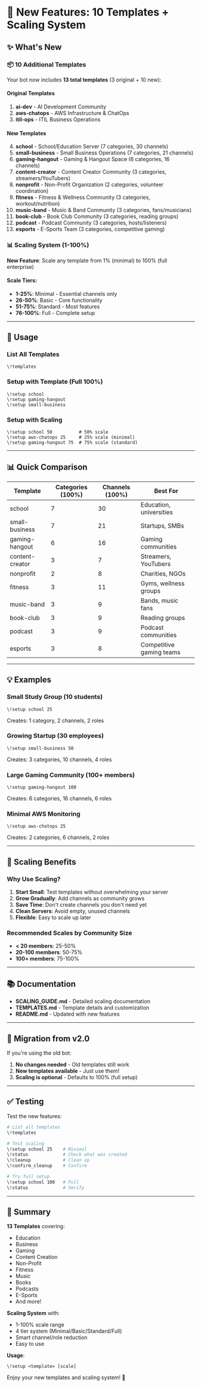 # 🎉 New Features: 10 Templates + Scaling System

## ✨ What's New

### 📦 10 Additional Templates

Your bot now includes **13 total templates** (3 original + 10 new):

#### Original Templates
1. **ai-dev** - AI Development Community
2. **aws-chatops** - AWS Infrastructure & ChatOps
3. **itil-ops** - ITIL Business Operations

#### New Templates
4. **school** - School/Education Server (7 categories, 30 channels)
5. **small-business** - Small Business Operations (7 categories, 21 channels)
6. **gaming-hangout** - Gaming & Hangout Space (6 categories, 16 channels)
7. **content-creator** - Content Creator Community (3 categories, streamers/YouTubers)
8. **nonprofit** - Non-Profit Organization (2 categories, volunteer coordination)
9. **fitness** - Fitness & Wellness Community (3 categories, workout/nutrition)
10. **music-band** - Music & Band Community (3 categories, fans/musicians)
11. **book-club** - Book Club Community (3 categories, reading groups)
12. **podcast** - Podcast Community (3 categories, hosts/listeners)
13. **esports** - E-Sports Team (3 categories, competitive gaming)

### 📊 Scaling System (1-100%)

**New Feature**: Scale any template from 1% (minimal) to 100% (full enterprise)

#### Scale Tiers:
- **1-25%**: Minimal - Essential channels only
- **26-50%**: Basic - Core functionality  
- **51-75%**: Standard - Most features
- **76-100%**: Full - Complete setup

---

## 🚀 Usage

### List All Templates
```
\!templates
```

### Setup with Template (Full 100%)
```
\!setup school
\!setup gaming-hangout
\!setup small-business
```

### Setup with Scaling
```
\!setup school 50          # 50% scale
\!setup aws-chatops 25     # 25% scale (minimal)
\!setup gaming-hangout 75  # 75% scale (standard)
```

---

## 📊 Quick Comparison

| Template | Categories (100%) | Channels (100%) | Best For |
|----------|-------------------|-----------------|----------|
| school | 7 | 30 | Education, universities |
| small-business | 7 | 21 | Startups, SMBs |
| gaming-hangout | 6 | 16 | Gaming communities |
| content-creator | 3 | 7 | Streamers, YouTubers |
| nonprofit | 2 | 8 | Charities, NGOs |
| fitness | 3 | 11 | Gyms, wellness groups |
| music-band | 3 | 9 | Bands, music fans |
| book-club | 3 | 9 | Reading groups |
| podcast | 3 | 9 | Podcast communities |
| esports | 3 | 8 | Competitive gaming teams |

---

## 💡 Examples

### Small Study Group (10 students)
```
\!setup school 25
```
Creates: 1 category, 2 channels, 2 roles

### Growing Startup (30 employees)
```
\!setup small-business 50
```
Creates: 3 categories, 10 channels, 4 roles

### Large Gaming Community (100+ members)
```
\!setup gaming-hangout 100
```
Creates: 6 categories, 16 channels, 6 roles

### Minimal AWS Monitoring
```
\!setup aws-chatops 25
```
Creates: 2 categories, 6 channels, 2 roles

---

## 🎯 Scaling Benefits

### Why Use Scaling?

1. **Start Small**: Test templates without overwhelming your server
2. **Grow Gradually**: Add channels as community grows
3. **Save Time**: Don't create channels you don't need yet
4. **Clean Servers**: Avoid empty, unused channels
5. **Flexible**: Easy to scale up later

### Recommended Scales by Community Size

- **< 20 members**: 25-50%
- **20-100 members**: 50-75%
- **100+ members**: 75-100%

---

## 📚 Documentation

- **SCALING_GUIDE.md** - Detailed scaling documentation
- **TEMPLATES.md** - Template details and customization
- **README.md** - Updated with new features

---

## 🔄 Migration from v2.0

If you're using the old bot:

1. **No changes needed** - Old templates still work
2. **New templates available** - Just use them\!
3. **Scaling is optional** - Defaults to 100% (full setup)

---

## ✅ Testing

Test the new features:

```bash
# List all templates
\!templates

# Test scaling
\!setup school 25    # Minimal
\!status             # Check what was created
\!cleanup            # Clean up
\!confirm_cleanup    # Confirm

# Try full setup
\!setup school 100   # Full
\!status             # Verify
```

---

## 🎉 Summary

**13 Templates** covering:
- Education
- Business
- Gaming
- Content Creation
- Non-Profit
- Fitness
- Music
- Books
- Podcasts
- E-Sports
- And more\!

**Scaling System** with:
- 1-100% scale range
- 4 tier system (Minimal/Basic/Standard/Full)
- Smart channel/role reduction
- Easy to use

**Usage**:
```
\!setup <template> [scale]
```

Enjoy your new templates and scaling system\! 🚀
